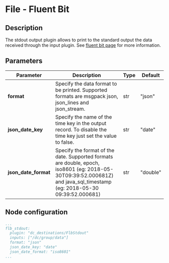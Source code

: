 # File - Fluent Bit

## Description

The stdout output plugin allows to print to the standard output the data received through the input plugin. See [fluent bit page](https://docs.fluentbit.io/manual/pipeline/outputs/standard-output) for more information.

## Parameters

| Parameter            | Description                                                                                                                                                            | Type | Default  |
| -------------------- | ---------------------------------------------------------------------------------------------------------------------------------------------------------------------- | ---- | -------- |
| **format**           | Specify the data format to be printed. Supported formats are msgpack json, json_lines and json_stream.                                                                 | str  | "json"   |
| **json_date_key**    | Specify the name of the time key in the output record. To disable the time key just set the value to false.                                                            | str  | "date"   |
| **json_date_format** | Specify the format of the date. Supported formats are double, epoch, iso8601 (eg: 2018-05-30T09:39:52.000681Z) and java_sql_timestamp (eg: 2018-05-30 09:39:52.000681) | str  | "double" |

## Node configuration

```yaml
...
flb_stdout:
  plugin: "dc_destinations/FlbStdout"
  inputs: ["/dc/group/data"]
  format: "json"
  json_date_key: "date"
  json_date_format: "iso8601"
...
```
